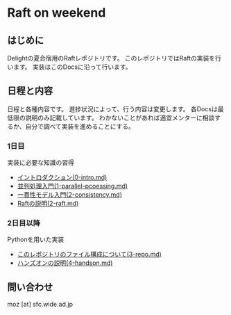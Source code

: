 # Raft on weekend

## はじめに
Delightの夏合宿用のRaftレポジトリです。
このレポジトリではRaftの実装を行います。
実装はこのDocsに沿って行います。


## 日程と内容 
日程と各種内容です。
進捗状況によって、行う内容は変更します。
各Docsは最低限の説明のみ記載しています。
わかないことがあれば適宜メンターに相談するか、自分で調べて実装を進めることにする。

### 1日目
実装に必要な知識の習得
- [イントロダクション(0-intro.md)](0-intro.md)
- [並列処理入門(1-parallel-pcoessing.md)](1-parallel-pcoessing.md)
- [一貫性モデル入門(2-consistency.md)](2-consistency.md)
- [Raftの説明(2-raft.md)](2-raft.md)

### 2日目以降
Pythonを用いた実装
- [このレポジトリのファイル構成について(3-repo.md)](3-repo.md)
- [ハンズオンの説明(4-handson.md)](4-handson.md)


## 問い合わせ
moz [at] sfc.wide.ad.jp
